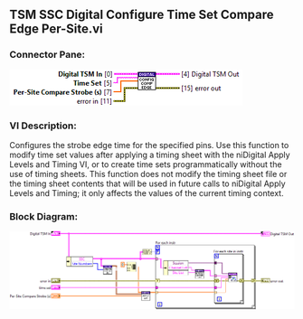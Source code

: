 ## **TSM SSC Digital Configure Time Set Compare Edge Per-Site.vi**
### Connector Pane:
![alt text](/docs/images/Instrument%20Control/Digital/Pin%20Levels%20and%20Timing/TSM%20SSC%20Digital%20Configure%20Time%20Set%20Compare%20Edge%20Per-Site.vic.png "TSM SSC Digital Configure Time Set Compare Edge Per-Site.vi connector pane")

### VI Description:
Configures the strobe edge time for the specified pins. Use this function to modify time set values after applying a timing sheet with the niDigital Apply Levels and Timing VI, or to create time sets programmatically without the use of timing sheets. This function does not modify the timing sheet file or the timing sheet contents that will be used in future calls to niDigital Apply Levels and Timing; it only affects the values of the current timing context.

### Block Diagram:
![alt text](/docs/images/Instrument%20Control/Digital/Pin%20Levels%20and%20Timing/TSM%20SSC%20Digital%20Configure%20Time%20Set%20Compare%20Edge%20Per-Site.vid.png "TSM SSC Digital Configure Time Set Compare Edge Per-Site.vi block diagram")
